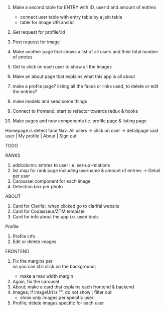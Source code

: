 1. Make a second table for ENTRY with ID, userId and amount of entries
   - connect user table with entry table by a join table
   - table for image URl and id
2. Get request for profile/:id
3. Post request for image
4. Make another page that shows a list of all users and their total number of entries
5. Get to click on each user to show all the Images
6. Make an about page that explains what this app is all about
7. make a profile page? listing all the faces or links used, to delete or edit the entries?

8. make models and seed some things
9. Connect to frontend, start to refactor towards redux & hooks
10. Make pages and new components i.e. profile page & listing page

Homepage is detect face
Nav: All users -> click on user -> detailpage said user | My profile | About | Sign out

TODO

RANKS

1. addcolumn: entries to user i.e. set-up-relations
2. list.map for rank page including username & amount of entries
   -> Detail per user
3. Caroussel component for each image
4. Detection box per photo

ABOUT

1. Card for Clarifai, when clicked go to clarifai website
2. Card for Codaisseur/ZTM template
3. Card for info about the app i.e. used tools

Profile

1. Profile info
2. Edit or delete images

FRONTEND

1. Fix the margins per <div> so you can still click on the background;
   - make a max width margin
2. Again, fix the carousel
3. About; make a card that explains each frontend & backend
4. Images; if imageUrl is "", do not show ; filter out
   - show only images per specific user
5. Profile; delete images specific for each user
